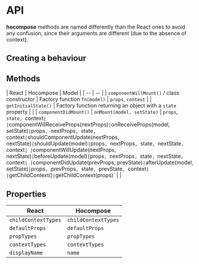 # API

__hocompose__ methods are named differently than the React ones to avoid any confusion, since their arguments are different (due to the absence of context).

## Creating a behaviour

## Methods

| React | Hocompose | Model |
| -- | -- |
| `componentWillMount()` / class constructor | Factory function `fn(model)` | `props`, `context` |
| `getInitialState()` | Factory function returning an object with a `state` property |  |
| `componentDidMount()` | `onMount(model, setState)` | `props`, `state, `context` |
| `componentWillReceiveProps(nextProps)` | `onReceiveProps(model, setState)` | `props`, `nextProps`, `state`, `context`
| `shouldComponentUpdate(nextProps, nextState)` | `shouldUpdate(model)` | `props`, `nextProps`, `state`, `nextState`,  `context` |
| `componentWillUpdate(nextProps, nextState)` | `beforeUpdate(model)` | `props`, `nextProps`, `state`, `nextState`, `context` |
| `componentDidUpdate(prevProps, prevState)` | `afterUpdate(model, setState)` | `props`, `prevProps`, `state`, `prevState`, `context` |
| `getChildContext()` | `getChildContext(props)` | |

## Properties

| React | Hocompose |
| -- | -- |
| `childContextTypes` | `childContextTypes` |
| `defaultProps` | `defaultProps` |
| `propTypes` | `propTypes` |
| `contextTypes` | `contextTypes` |
| `displayName` | `name` |